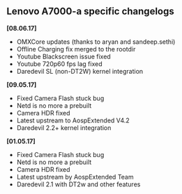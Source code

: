 ## Lenovo A7000-a specific changelogs

**[08.06.17]**
- OMXCore updates (thanks to aryan and sandeep.sethi)
- Offline Charging fix merged to the rootdir
- Youtube Blackscreen issue fixed
- Youtube 720p60 fps lag fixed
- Daredevil SL (non-DT2W) kernel integration

**[09.05.17]**
- Fixed Camera Flash stuck bug
- Netd is no more a prebuilt
- Camera HDR fixed
- Latest upstream to AospExtended V4.2
- Daredevil 2.2+ kernel integration

**[01.05.17]**
- Fixed Camera Flash stuck bug
- Netd is no more a prebuilt
- Camera HDR fixed
- Latest upstream by AospExtended Team
- Daredevil 2.1 with DT2w and other features
